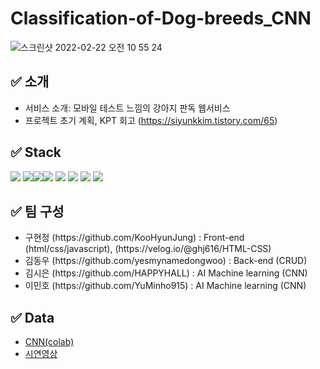 # Classification-of-Dog-breeds_CNN

![스크린샷 2022-02-22 오전 10 55 24](https://user-images.githubusercontent.com/96563289/155049029-1cfde487-58bb-4642-99de-b1cc0d2ada32.png)
<h2> ✅ 소개 </h2>

- 서비스 소개: 모바일 테스트 느낌의 강아지 판독 웹서비스
- 프로젝트 초기 계획, KPT 회고 (https://siyunkkim.tistory.com/65)

## ✅ Stack 
<img src="https://img.shields.io/badge/Python-3766AB?style=for-the-badge&logo=Python&logoColor=white"/> <img src="https://img.shields.io/badge/flask-000000?style=for-the-badge&logo=flask&logoColor=white"><img src="https://img.shields.io/badge/mongoDB-47A248?style=for-the-badge&logo=MongoDB&logoColor=white"><img src="https://img.shields.io/badge/javascript-F7DF1E?style=for-the-badge&logo=javascript&logoColor=black"> <img src="https://img.shields.io/badge/jquery-0769AD?style=for-the-badge&logo=jquery&logoColor=white"> <img src="https://img.shields.io/badge/html-E34F26?style=for-the-badge&logo=html5&logoColor=white"> <img src="https://img.shields.io/badge/css-1572B6?style=for-the-badge&logo=css3&logoColor=white"> <img src="https://img.shields.io/badge/TensorFlow-FF6F00?style=for-the-badge&logo=TensorFlow&logoColor=white"/> 


<h2> ✅ 팀 구성 </h2>
<ul>
<li> 구현정 (https://github.com/KooHyunJung) : Front-end (html/css/javascript), (https://velog.io/@ghj616/HTML-CSS)</li>
<li> 김동우 (https://github.com/yesmynamedongwoo) : Back-end (CRUD)</li>
<li> 김시은 (https://github.com/HAPPYHALL) : AI Machine learning (CNN)</li>
<li> 이민호 (https://github.com/YuMinho915) : AI Machine learning (CNN)</li>
</ul>

<h2> ✅ Data</h2>
<ul>
<li><a href="https://colab.research.google.com/drive/1hATBcD1J_mtTcEzA70y7Dob9st94PIHB?usp=sharing"> CNN(colab)</a></li>
<li><a href="https://youtu.be/hEKeAyuSKCU"> 시연영상 </a></li>
</ul>
